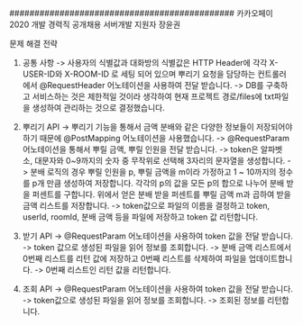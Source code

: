 #############################################
카카오페이 2020 개발 경력직 공개채용 서버개발
						지원자 장윤권
						
						
문제 해결 전략

1. 공통 사항
	-> 사용자의 식별값과 대화방의 식별값은 HTTP Header에 각각 X-USER-ID와 X-ROOM-ID 로 세팅 되어 있으며 뿌리기 요청을 담당하는 컨트롤러에서
		@RequestHeader 어노테이션을 사용하여 전달 받습니다.
	-> DB를 구축하고 서비스하는 것은 제한적일 것이라 생각하여 현재 프로젝트 경로/files에  txt파일을 생성하여 관리하는 것으로 결정했습니다.
		
2. 뿌리기 API
	-> 뿌리기 기능을 통해서 금액 분배와 같은 다양한 정보들이 저장되어야 하기 때문에 @PostMapping 어노테이션을 사용했습니다.
	-> @RequestParam 어노테이션을 통해서 뿌릴 금액, 뿌릴 인원을 전달 받습니다.
	-> token은 알파벳 소, 대문자와 0~9까지의 숫자 중 무작위로 선택해 3자리의 문자열을 생성합니다.
	-> 분배 로직의 경우 뿌릴 인원을 p, 뿌릴 금액을 m이라 가정하고 1 ~ 10까지의 정수를 p개 만큼 생성하여 저장합니다.
		  각각의 p의 값을 모든 p의 합으로 나누어 분배 받을 퍼센트를 구합니다.
		  위에서 얻은 분배 받을 퍼센트를 뿌릴 금액 m과 곱하여 받을 금액 리스트를 저장합니다.
	-> token값으로 파일의 이름을 결정하고 token, userId, roomId, 분배 금액 등을 파일에 저장하고 token 값 리턴합니다.
	
3. 받기 API
	-> @RequestParam 어노테이션을 사용하여 token 값을 전달 받습니다.
	-> token 값으로 생성된 파일을 읽어 정보를 조회합니다.
	-> 분배 금액 리스트에서 0번째 리스트를 리턴 값에 저장하고 0번째 리스트를 삭제하여 파일을 업데이트합니다.
	-> 0번째 리스트인 리턴 값을 리턴합니다.
	
4. 조회 API
	-> @RequestParam 어노테이션을 사용하여 token 값을 전달 받습니다.
	-> token값으로 생성된 파일을 읽어 정보를 조회합니다.
	-> 조회된 정보를 리턴합니다.